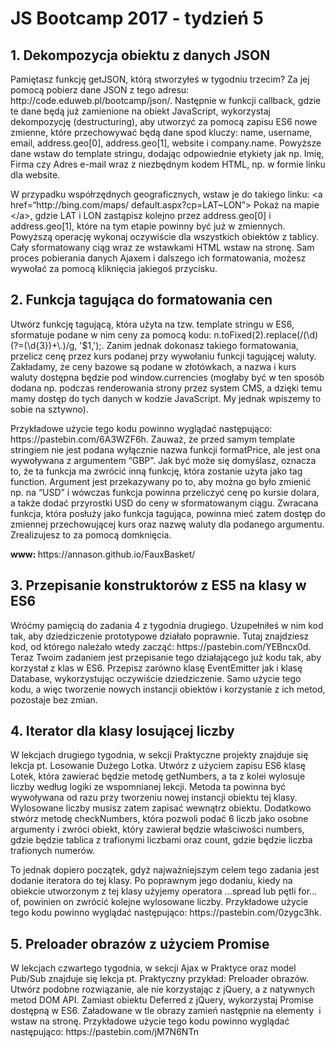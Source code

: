 # JS Bootcamp 2017 - tydzień 5


<h2>1. Dekompozycja obiektu z danych JSON</h2>

<p>
    Pamiętasz funkcję getJSON, którą stworzyłeś w tygodniu trzecim? Za jej pomocą pobierz dane JSON z tego adresu: http://code.eduweb.pl/bootcamp/json/. Następnie w funkcji callback, gdzie te dane będą już zamienione na obiekt JavaScript, wykorzystaj dekompozycję
    (destructuring), aby utworzyć za pomocą zapisu ES6 nowe zmienne, które przechowywać będą dane spod kluczy: name, username, email, address.geo[0], address.geo[1], website i company.name. Powyższe dane wstaw do template stringu, dodając odpowiednie
    etykiety jak np. Imię, Firma czy Adres e-mail wraz z niezbędnym kodem HTML, np. w formie linku dla website.</p>

<p> W przypadku współrzędnych geograficznych, wstaw je do takiego linku: &lt;a href=“http://bing.com/maps/ default.aspx?cp=LAT~LON”&gt; Pokaż na mapie &lt;/a&gt;, gdzie LAT i LON zastąpisz kolejno przez address.geo[0] i address.geo[1], które na tym etapie
    powinny być już w zmiennych. Powyższą operację wykonaj oczywiście dla wszystkich obiektów z tablicy. Cały sformatowany ciąg wraz ze wstawkami HTML wstaw na stronę. Sam proces pobierania danych Ajaxem i dalszego ich formatowania, możesz wywołać za
    pomocą kliknięcia jakiegoś przycisku.
</p>

<h2>2. Funkcja tagująca do formatowania cen</h2>

<p>Utwórz funkcję tagującą, która użyta na tzw. template stringu w ES6, sformatuje podane w nim ceny za pomocą kodu: n.toFixed(2).replace(/(\d)(?=(\d{3})+\.)/g, '$1,');. Zanim jednak dokonasz takiego formatowania, przelicz cenę przez kurs podanej przy wywołaniu
    funkcji tagującej waluty. Zakładamy, że ceny bazowe są podane w złotówkach, a nazwa i kurs waluty dostępna będzie pod window.currencies (mogłaby być w ten sposób dodana np. podczas renderowania strony przez system CMS, a dzięki temu mamy dostęp do
    tych danych w kodzie JavaScript. My jednak wpiszemy to sobie na sztywno). </p>



<p> Przykładowe użycie tego kodu powinno wyglądać następująco: https://pastebin.com/6A3WZF6h. Zauważ, że przed samym template stringiem nie jest podana wyłącznie nazwa funkcji formatPrice, ale jest ona wywoływana z argumentem “GBP”. Jak być może się domyślasz,
    oznacza to, że ta funkcja ma zwrócić inną funkcję, która zostanie użyta jako tag function. Argument jest przekazywany po to, aby można go było zmienić np. na “USD” i wówczas funkcja powinna przeliczyć cenę po kursie dolara, a także dodać przyrostki
    USD do ceny w sformatowanym ciągu. Zwracana funkcja, która posłuży jako funkcja tagująca, powinna mieć zatem dostęp do zmiennej przechowującej kurs oraz nazwę waluty dla podanego argumentu. Zrealizujesz to za pomocą domknięcia.
</p>

<p>
    <strong>www: </strong> https://annason.github.io/FauxBasket/
</p>

<h2>3. Przepisanie konstruktorów z ES5 na klasy w ES6</h2>
<p>
    Wróćmy pamięcią do zadania 4 z tygodnia drugiego. Uzupełniłeś w nim kod tak, aby dziedziczenie prototypowe działało poprawnie. Tutaj znajdziesz kod, od którego należało wtedy zacząć: https://pastebin.com/YEBncx0d. Teraz Twoim zadaniem jest przepisanie
    tego działającego już kodu tak, aby korzystał z klas w ES6. Przepisz zarówno klasę EventEmitter jak i klasę Database, wykorzystując oczywiście dziedziczenie. Samo użycie tego kodu, a więc tworzenie nowych instancji obiektów i korzystanie z ich metod,
    pozostaje bez zmian.
</p>



<h2>4. Iterator dla klasy losującej liczby</h2>

<p>
    W lekcjach drugiego tygodnia, w sekcji Praktyczne projekty znajduje się lekcja pt. Losowanie Dużego Lotka. Utwórz z użyciem zapisu ES6 klasę Lotek, która zawierać będzie metodę getNumbers, a ta z kolei wylosuje liczby według logiki ze wspomnianej lekcji.
    Metoda ta powinna być wywoływana od razu przy tworzeniu nowej instancji obiektu tej klasy. Wylosowane liczby musisz zatem zapisać wewnątrz obiektu. Dodatkowo stwórz metodę checkNumbers, która pozwoli podać 6 liczb jako osobne argumenty i zwróci obiekt,
    który zawierał będzie właściwości numbers, gdzie będzie tablica z trafionymi liczbami oraz count, gdzie będzie liczba trafionych numerów.</p>

<p>To jednak dopiero początek, gdyż najważniejszym celem tego zadania jest dodanie iteratora do tej klasy. Po poprawnym jego dodaniu, kiedy na obiekcie utworzonym z tej klasy użyjemy operatora …spread lub pętli for…of, powinien on zwrócić kolejne wylosowane
    liczby. Przykładowe użycie tego kodu powinno wyglądać następująco: https://pastebin.com/0zygc3hk.</p>

<h2>5. Preloader obrazów z użyciem Promise</h2>

<p>
    W lekcjach czwartego tygodnia, w sekcji Ajax w Praktyce oraz model Pub/Sub znajduje się lekcja pt. Praktyczny przykład: Preloader obrazów. Utwórz podobne rozwiązanie, ale nie korzystając z jQuery, a z natywnych metod DOM API. Zamiast obiektu Deferred
    z jQuery, wykorzystaj Promise dostępną w ES6. Załadowane w tle obrazy zamień następnie na elementy <img> i wstaw na stronę. Przykładowe użycie tego kodu powinno wyglądać następująco: https://pastebin.com/jM7N6NTn
</p>
